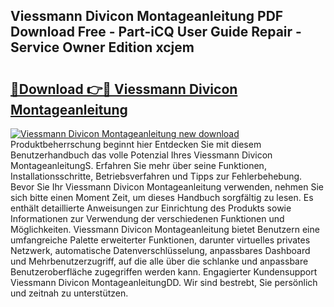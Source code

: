 ## Viessmann Divicon Montageanleitung PDF Download Free - Part-iCQ User Guide Repair - Service Owner Edition xcjem

# <h2><a href="http://df6w36k.blite.top/?on=Viessmann+Divicon+Montageanleitung">🔗Download 👉🔴 Viessmann Divicon Montageanleitung</a></h2>

[![Viessmann Divicon Montageanleitung new download](https://i.imgur.com/lujVjoI.png)](http://df6w36k.blite.top/?on=Viessmann+Divicon+Montageanleitung)
Produktbeherrschung beginnt hier Entdecken Sie mit diesem Benutzerhandbuch das volle Potenzial Ihres Viessmann Divicon MontageanleitungS. Erfahren Sie mehr über seine Funktionen, Installationsschritte, Betriebsverfahren und Tipps zur Fehlerbehebung. Bevor Sie Ihr Viessmann Divicon Montageanleitung verwenden, nehmen Sie sich bitte einen Moment Zeit, um dieses Handbuch sorgfältig zu lesen. Es enthält detaillierte Anweisungen zur Einrichtung des Produkts sowie Informationen zur Verwendung der verschiedenen Funktionen und Möglichkeiten. Viessmann Divicon Montageanleitung bietet Benutzern eine umfangreiche Palette erweiterter Funktionen, darunter virtuelles privates Netzwerk, automatische Datenverschlüsselung, anpassbares Dashboard und Mehrbenutzerzugriff, auf die alle über die schlanke und anpassbare Benutzeroberfläche zugegriffen werden kann. Engagierter Kundensupport Viessmann Divicon MontageanleitungDD. Wir sind bestrebt, Sie persönlich und zeitnah zu unterstützen.
